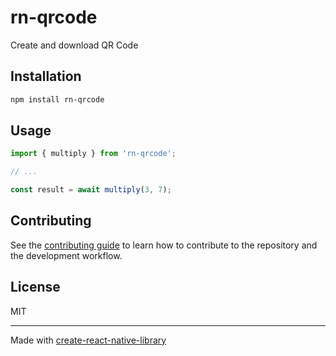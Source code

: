 # rn-qrcode

Create and download QR Code

## Installation

```sh
npm install rn-qrcode
```

## Usage

```js
import { multiply } from 'rn-qrcode';

// ...

const result = await multiply(3, 7);
```

## Contributing

See the [contributing guide](CONTRIBUTING.md) to learn how to contribute to the repository and the development workflow.

## License

MIT

---

Made with [create-react-native-library](https://github.com/callstack/react-native-builder-bob)
